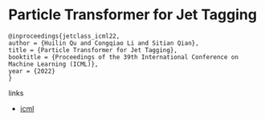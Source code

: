 # Particle Transformer for Jet Tagging

```
@inproceedings{jetclass_icml22,
author = {Huilin Qu and Congqiao Li and Sitian Qian},
title = {Particle Transformer for Jet Tagging},
booktitle = {Proceedings of the 39th International Conference on Machine Learning (ICML)},
year = {2022}
}
```

links
- [icml](https://icml.cc/Conferences/2022/Schedule?showEvent=17990)
